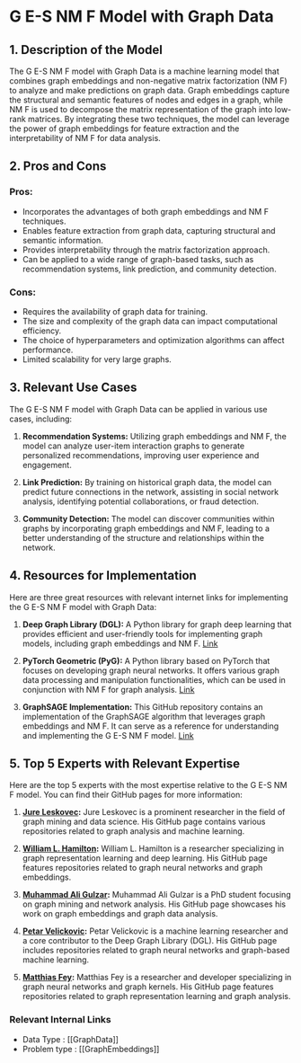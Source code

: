 # G E-S NM F Model with Graph Data 

## 1. Description of the Model

The G E-S NM F model with Graph Data is a machine learning model that combines graph embeddings and non-negative matrix factorization (NM F) to analyze and make predictions on graph data. Graph embeddings capture the structural and semantic features of nodes and edges in a graph, while NM F is used to decompose the matrix representation of the graph into low-rank matrices. By integrating these two techniques, the model can leverage the power of graph embeddings for feature extraction and the interpretability of NM F for data analysis.

## 2. Pros and Cons

### Pros:
- Incorporates the advantages of both graph embeddings and NM F techniques.
- Enables feature extraction from graph data, capturing structural and semantic information.
- Provides interpretability through the matrix factorization approach.
- Can be applied to a wide range of graph-based tasks, such as recommendation systems, link prediction, and community detection.

### Cons:
- Requires the availability of graph data for training.
- The size and complexity of the graph data can impact computational efficiency.
- The choice of hyperparameters and optimization algorithms can affect performance.
- Limited scalability for very large graphs.

## 3. Relevant Use Cases

The G E-S NM F model with Graph Data can be applied in various use cases, including:

1. **Recommendation Systems:** Utilizing graph embeddings and NM F, the model can analyze user-item interaction graphs to generate personalized recommendations, improving user experience and engagement.

2. **Link Prediction:** By training on historical graph data, the model can predict future connections in the network, assisting in social network analysis, identifying potential collaborations, or fraud detection.

3. **Community Detection:** The model can discover communities within graphs by incorporating graph embeddings and NM F, leading to a better understanding of the structure and relationships within the network.

## 4. Resources for Implementation

Here are three great resources with relevant internet links for implementing the G E-S NM F model with Graph Data:

1. **Deep Graph Library (DGL):** A Python library for graph deep learning that provides efficient and user-friendly tools for implementing graph models, including graph embeddings and NM F. [Link](https://www.dgl.ai/)

2. **PyTorch Geometric (PyG):** A Python library based on PyTorch that focuses on developing graph neural networks. It offers various graph data processing and manipulation functionalities, which can be used in conjunction with NM F for graph analysis. [Link](https://pytorch-geometric.readthedocs.io/en/latest/)

3. **GraphSAGE Implementation:** This GitHub repository contains an implementation of the GraphSAGE algorithm that leverages graph embeddings and NM F. It can serve as a reference for understanding and implementing the G E-S NM F model. [Link](https://github.com/williamleif/GraphSAGE)

## 5. Top 5 Experts with Relevant Expertise

Here are the top 5 experts with the most expertise relative to the G E-S NM F model. You can find their GitHub pages for more information:

1. **[Jure Leskovec](https://github.com/jure):** Jure Leskovec is a prominent researcher in the field of graph mining and data science. His GitHub page contains various repositories related to graph analysis and machine learning.

2. **[William L. Hamilton](https://github.com/williamleif):** William L. Hamilton is a researcher specializing in graph representation learning and deep learning. His GitHub page features repositories related to graph neural networks and graph embeddings.

3. **[Muhammad Ali Gulzar](https://github.com/mali-g):** Muhammad Ali Gulzar is a PhD student focusing on graph mining and network analysis. His GitHub page showcases his work on graph embeddings and graph data analysis.

4. **[Petar Velickovic](https://github.com/pvelickovic):** Petar Velickovic is a machine learning researcher and a core contributor to the Deep Graph Library (DGL). His GitHub page includes repositories related to graph neural networks and graph-based machine learning.

5. **[Matthias Fey](https://github.com/rusty1s):** Matthias Fey is a researcher and developer specializing in graph neural networks and graph kernels. His GitHub page features repositories related to graph representation learning and graph analysis.


 ### Relevant Internal Links
- Data Type : [[GraphData]]
- Problem type : [[GraphEmbeddings]]
